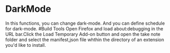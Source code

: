 # DarkMode
In this functions, you can change dark-mode. And you can define schedule for dark-mode.
#Build Tools
Open Firefox and load about:debugging in the URL bar.Click the Load Temporary Add-on button and open the take note folder and select the manifest,json file whthin the directory of an extension you'd like to install.
